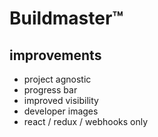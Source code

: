 # Buildmaster™

## improvements

* project agnostic
* progress bar
* improved visibility
* developer images
* react / redux / webhooks only
